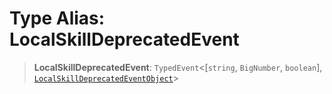 # Type Alias: LocalSkillDeprecatedEvent

> **LocalSkillDeprecatedEvent**: `TypedEvent`\<\[`string`, `BigNumber`, `boolean`\], [`LocalSkillDeprecatedEventObject`](../interfaces/LocalSkillDeprecatedEventObject.md)\>
